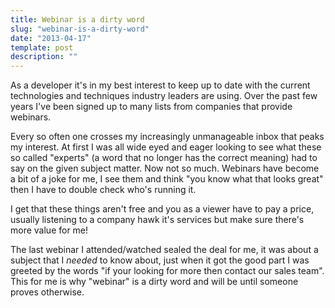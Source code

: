 ```yaml
---
title: Webinar is a dirty word
slug: "webinar-is-a-dirty-word"
date: "2013-04-17"
template: post
description: ""
---
```

As a developer it's in my best interest to keep up to date with the current technologies and techniques industry leaders are using. Over the past few years I've been signed up to many lists from companies that provide webinars.

Every so often one crosses my increasingly unmanageable inbox that peaks my interest. At first I was all wide eyed and eager looking to see what these so called "experts" (a word that no longer has the correct meaning) had to say on the given subject matter. Now not so much. Webinars have become a bit of a joke for me, I see them and think "you know what that looks great" then I have to double check who's running it.

I get that these things aren't free and you as a viewer have to pay a price, usually listening to a company hawk it's services but make sure there's more value for me!

The last webinar I attended/watched sealed the deal for me, it was about a subject that I *needed* to know about, just when it got the good part I was greeted by the words "if your looking for more then contact our sales team". This for me is why "webinar" is a dirty word and will be until someone proves otherwise.

